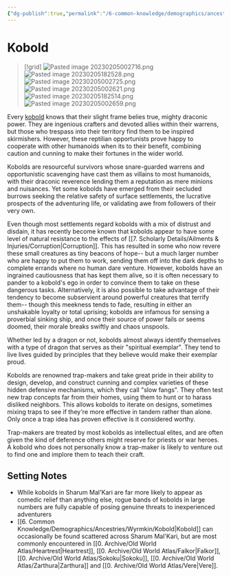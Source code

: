 ```yaml
---
{"dg-publish":true,"permalink":"/6-common-knowledge/demographics/ancestries/wyrmkin/kobold/","noteIcon":""}
---
```


# Kobold

>[!grid]
>![Pasted image 20230205002716.png](/img/user/x.%20Assets/Attachments/Pasted%20image%2020230205002716.png)
>![Pasted image 20230205182528.png](/img/user/x.%20Assets/Attachments/Pasted%20image%2020230205182528.png)
>![Pasted image 20230205002725.png](/img/user/x.%20Assets/Attachments/Pasted%20image%2020230205002725.png)
>![Pasted image 20230205002621.png](/img/user/x.%20Assets/Attachments/Pasted%20image%2020230205002621.png)
![Pasted image 20230205182514.png](/img/user/x.%20Assets/Attachments/Pasted%20image%2020230205182514.png)
![Pasted image 20230205002659.png](/img/user/x.%20Assets/Attachments/Pasted%20image%2020230205002659.png)

Every [kobold](https://2e.aonprd.com/Ancestries.aspx?ID=18) knows that their slight frame belies true, mighty draconic power. They are ingenious crafters and devoted allies within their warrens, but those who trespass into their territory find them to be inspired skirmishers. However, these reptilian opportunists prove happy to cooperate with other humanoids when its to their benefit, combining caution and cunning to make their fortunes in the wider world. 

Kobolds are resourceful survivors whose snare-guarded warrens and opportunistic scavenging have cast them as villains to most humanoids, with their draconic reverence lending them a reputation as mere minions and nuisances. Yet some kobolds have emerged from their secluded burrows seeking the relative safety of surface settlements, the lucrative prospects of the adventuring life, or validating awe from followers of their very own. 

Even though most settlements regard kobolds with a mix of distrust and disdain, it has recently become known that kobolds appear to have some level of natural resistance to the effects of [[7. Scholarly Details/Ailments & Injuries/Corruption\|Corruption]]. This has resulted in some who now revere these small creatures as tiny beacons of hope-- but a much larger number who are happy to put them to work, sending them off into the dark depths to complete errands where no human dare venture. However, kobolds have an ingrained cautiousness that has kept them alive, so it is often necessary to pander to a kobold's ego in order to convince them to take on these dangerous tasks. Alternatively, it is also possible to take advantage of their tendency to become subservient around powerful creatures that terrify them-- though this meekness tends to fade, resulting in either an unshakable loyalty or total uprising; kobolds are infamous for sensing a proverbial sinking ship, and once their source of power fails or seems doomed, their morale breaks swiftly and chaos unspools. 

Whether led by a dragon or not, kobolds almost always identify themselves with a type of dragon that serves as their "spiritual exemplar". They tend to live lives guided by principles that they believe would make their exemplar proud. 

Kobolds are renowned trap-makers and take great pride in their ability to design, develop, and construct cunning and complex varieties of these hidden defensive mechanisms, which they call "slow fangs". They often test new trap concepts far from their homes, using them to hunt or to harass disliked neighbors. This allows kobolds to iterate on designs, sometimes mixing traps to see if they're more effective in tandem rather than alone. Only once a trap idea has proven effective is it considered worthy.

Trap-makers are treated by most kobolds as intellectual elites, and are often given the kind of deference others might reserve for priests or war heroes. A kobold who does not personally know a trap-maker is likely to venture out to find one and implore them to teach their craft. 

## Setting Notes

- While kobolds in Sharum Mal'Kari are far more likely to appear as comedic relief than anything else, rogue bands of kobolds in large numbers are fully capable of posing genuine threats to inexperienced adventurers
- [[6. Common Knowledge/Demographics/Ancestries/Wyrmkin/Kobold\|Kobold]] can occasionally be found scattered across Sharum Mal'Kari, but are most commonly encountered in [[0. Archive/Old World Atlas/Heartrest\|Heartrest]], [[0. Archive/Old World Atlas/Falkor\|Falkor]], [[0. Archive/Old World Atlas/Sokoku\|Sokoku]], [[0. Archive/Old World Atlas/Zarthura\|Zarthura]] and [[0. Archive/Old World Atlas/Vere\|Vere]]. 

